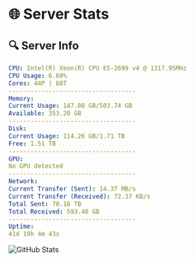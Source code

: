# 🌐 Server Stats
## 🔍 Server Info
```yaml
CPU: Intel(R) Xeon(R) CPU E5-2699 v4 @ 1317.95MHz
CPU Usage: 6.60%
Cores: 44P | 88T
-----------------------------------
Memory:
Current Usage: 147.08 GB/503.74 GB
Available: 353.20 GB
-----------------------------------
Disk:
Current Usage: 114.26 GB/1.71 TB
Free: 1.51 TB
-----------------------------------
GPU:
No GPU detected
-----------------------------------
Network:
Current Transfer (Sent): 14.37 MB/s
Current Transfer (Received): 72.37 KB/s
Total Sent: 70.16 TB
Total Received: 593.48 GB
-----------------------------------
Uptime:
41d 19h 4m 43s
```
![GitHub Stats](https://img.shields.io/badge/Updated-2025-04-18_16:27:32-blue)